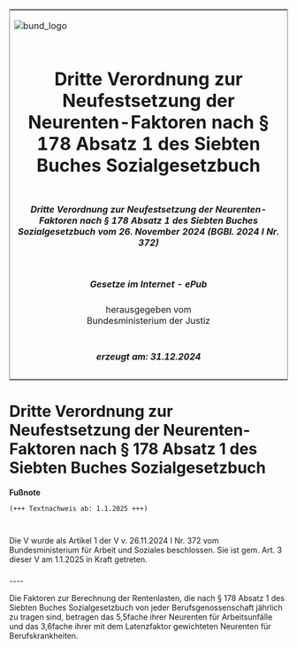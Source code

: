 <span id="DECKBLATT.html"></span>

<table border="0" frame="border" width="100%">

<tr valign="top">

<td align="left">

![bund\_logo](BfJ_2021_Web_de_de.gif)

</td>

<td align="right">

 

</td>

</tr>

<tr align="center" valign="middle">

<td colspan="2">

# Dritte Verordnung zur Neufestsetzung der Neurenten-Faktoren nach § 178 Absatz 1 des Siebten Buches Sozialgesetzbuch

</td>

</tr>

<tr align="center" valign="middle">

<td colspan="2">

##### Dritte Verordnung zur Neufestsetzung der Neurenten-Faktoren nach § 178 Absatz 1 des Siebten Buches Sozialgesetzbuch vom 26. November 2024 (BGBl. 2024 I Nr. 372)

</td>

</tr>

<tr align="center" valign="middle">

<td colspan="2">

  
  

##### Gesetze im Internet - ePub  
  
herausgegeben vom  
Bundesministerium der Justiz

</td>

</tr>

<tr align="center" valign="bottom">

<td colspan="2">

  
  

##### erzeugt am: 31.12.2024

</td>

</tr>

</table>

<span id="BJNR1740B0024.html"></span>

# Dritte Verordnung zur Neufestsetzung der Neurenten-Faktoren nach § 178 Absatz 1 des Siebten Buches Sozialgesetzbuch

<div>

  
**Fußnote**

<div class="jnhtml">

<div>

<div class="jurAbsatz">

  

``` 
(+++ Textnachweis ab: 1.1.2025 +++)

 
```

Die V wurde als Artikel 1 der V v. 26.11.2024 I Nr. 372 vom
Bundesministerium für Arbeit und Soziales beschlossen. Sie ist gem. Art.
3 dieser V am 1.1.2025 in Kraft getreten.  

</div>

</div>

</div>

</div>

<span id="BJNR1740B0024BJNE000100000.html"></span>

###   
\----

<div>

<div class="jnhtml">

<div>

<div class="jurAbsatz">

Die Faktoren zur Berechnung der Rentenlasten, die nach § 178 Absatz 1
des Siebten Buches Sozialgesetzbuch von jeder Berufsgenossenschaft
jährlich zu tragen sind, betragen das 5,5fache ihrer Neurenten für
Arbeitsunfälle und das 3,6fache ihrer mit dem Latenzfaktor gewichteten
Neurenten für Berufskrankheiten.

</div>

</div>

</div>

</div>
